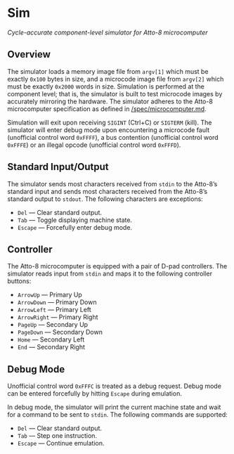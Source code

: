 # Sim

_Cycle-accurate component-level simulator for Atto-8 microcomputer_

<!-- most of this document is identical to `/emu/README.md` -->

## Overview

The simulator loads a memory image file from `argv[1]` which must be exactly `0x100` bytes in size, and a microcode image file from `argv[2]` which must be exactly `0x2000` words in size. Simulation is performed at the component level; that is, the simulator is built to test microcode images by accurately mirroring the hardware. The simulator adheres to the Atto-8 microcomputer specification as defined in [/spec/microcomputer.md](../spec/microcomputer.md).

Simulation will exit upon receiving `SIGINT` (Ctrl+C) or `SIGTERM` (kill). The simulator will enter debug mode upon encountering a microcode fault (unofficial control word `0xFFFF`), a bus contention (unofficial control word `0xFFFE`) or an illegal opcode (unofficial control word `0xFFFD`).

## Standard Input/Output

The simulator sends most characters received from `stdin` to the Atto-8’s standard input and sends most characters received from the Atto-8’s standard output to `stdout`. The following characters are exceptions:

- `Del` — Clear standard output.
- `Tab` — Toggle displaying machine state.
- `Escape` — Forcefully enter debug mode.

## Controller

The Atto-8 microcomputer is equipped with a pair of D-pad controllers. The simulator reads input from `stdin` and maps it to the following controller buttons:

- `ArrowUp` — Primary Up
- `ArrowDown` — Primary Down
- `ArrowLeft` — Primary Left
- `ArrowRight` — Primary Right
- `PageUp` — Secondary Up
- `PageDown` — Secondary Down
- `Home` — Secondary Left
- `End` — Secondary Right

## Debug Mode

Unofficial control word `0xFFFC` is treated as a debug request. Debug mode can be entered forcefully by hitting `Escape` during emulation.

In debug mode, the simulator will print the current machine state and wait for a command to be sent to `stdin`. The following commands are supported:

- `Del` — Clear standard output.
- `Tab` — Step one instruction.
- `Escape` — Continue emulation.
